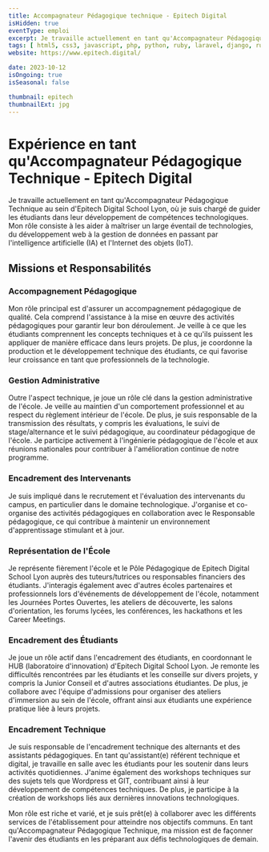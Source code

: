 ```yaml
---
title: Accompagnateur Pédagogique technique - Epitech Digital
isHidden: true
eventType: emploi
excerpt: Je travaille actuellement en tant qu'Accompagnateur Pédagogique Technique au sein d'Epitech Digital School Lyon, où je suis chargé de guider les étudiants dans leur développement de compétences technologiques. Mon rôle consiste à les aider à maîtriser un large éventail de technologies, du développement web à la gestion de données en passant par l'intelligence artificielle (IA) et l'Internet des objets (IoT).
tags: [ html5, css3, javascript, php, python, ruby, laravel, django, ruby, sqlite, mysql, postgresql, git ]
website: https://www.epitech.digital/

date: 2023-10-12
isOngoing: true
isSeasonal: false

thumbnail: epitech
thumbnailExt: jpg
---
```


# Expérience en tant qu'Accompagnateur Pédagogique Technique - Epitech Digital

Je travaille actuellement en tant qu'Accompagnateur Pédagogique Technique au sein d'Epitech Digital School Lyon, où je suis chargé de guider les étudiants dans leur développement de compétences technologiques. Mon rôle consiste à les aider à maîtriser un large éventail de technologies, du développement web à la gestion de données en passant par l'intelligence artificielle (IA) et l'Internet des objets (IoT).

## Missions et Responsabilités

### Accompagnement Pédagogique

Mon rôle principal est d'assurer un accompagnement pédagogique de qualité. Cela comprend l'assistance à la mise en œuvre des activités pédagogiques pour garantir leur bon déroulement. Je veille à ce que les étudiants comprennent les concepts techniques et à ce qu'ils puissent les appliquer de manière efficace dans leurs projets. De plus, je coordonne la production et le développement technique des étudiants, ce qui favorise leur croissance en tant que professionnels de la technologie.

### Gestion Administrative

Outre l'aspect technique, je joue un rôle clé dans la gestion administrative de l'école. Je veille au maintien d'un comportement professionnel et au respect du règlement intérieur de l'école. De plus, je suis responsable de la transmission des résultats, y compris les évaluations, le suivi de stage/alternance et le suivi pédagogique, au coordinateur pédagogique de l'école. Je participe activement à l'ingénierie pédagogique de l'école et aux réunions nationales pour contribuer à l'amélioration continue de notre programme.

### Encadrement des Intervenants

Je suis impliqué dans le recrutement et l'évaluation des intervenants du campus, en particulier dans le domaine technologique. J'organise et co-organise des activités pédagogiques en collaboration avec le Responsable pédagogique, ce qui contribue à maintenir un environnement d'apprentissage stimulant et à jour.

### Représentation de l'École

Je représente fièrement l'école et le Pôle Pédagogique de Epitech Digital School Lyon auprès des tuteurs/tutrices ou responsables financiers des étudiants. J'interagis également avec d'autres écoles partenaires et professionnels lors d'événements de développement de l'école, notamment les Journées Portes Ouvertes, les ateliers de découverte, les salons d'orientation, les forums lycées, les conférences, les hackathons et les Career Meetings.

### Encadrement des Étudiants

Je joue un rôle actif dans l'encadrement des étudiants, en coordonnant le HUB (laboratoire d'innovation) d'Epitech Digital School Lyon. Je remonte les difficultés rencontrées par les étudiants et les conseille sur divers projets, y compris la Junior Conseil et d'autres associations étudiantes. De plus, je collabore avec l'équipe d'admissions pour organiser des ateliers d'immersion au sein de l'école, offrant ainsi aux étudiants une expérience pratique liée à leurs projets.

### Encadrement Technique

Je suis responsable de l'encadrement technique des alternants et des assistants pédagogiques. En tant qu'assistant(e) référent technique et digital, je travaille en salle avec les étudiants pour les soutenir dans leurs activités quotidiennes. J'anime également des workshops techniques sur des sujets tels que Wordpress et GIT, contribuant ainsi à leur développement de compétences techniques. De plus, je participe à la création de workshops liés aux dernières innovations technologiques.

Mon rôle est riche et varié, et je suis prêt(e) à collaborer avec les différents services de l'établissement pour atteindre nos objectifs communs. En tant qu'Accompagnateur Pédagogique Technique, ma mission est de façonner l'avenir des étudiants en les préparant aux défis technologiques de demain.